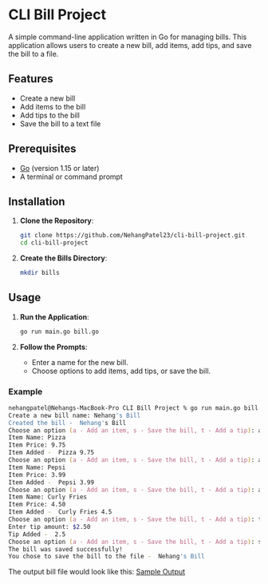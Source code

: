 # CLI Bill Project

A simple command-line application written in Go for managing bills. This application allows users to create a new bill, add items, add tips, and save the bill to a file.

## Features

- Create a new bill
- Add items to the bill
- Add tips to the bill
- Save the bill to a text file

## Prerequisites

- [Go](https://golang.org/dl/) (version 1.15 or later)
- A terminal or command prompt

## Installation

1. **Clone the Repository**:
    ```sh
    git clone https://github.com/NehangPatel23/cli-bill-project.git
    cd cli-bill-project
    ```

2. **Create the Bills Directory**:
    ```sh
    mkdir bills
    ```

## Usage

1. **Run the Application**:
    ```sh
    go run main.go bill.go
    ```

2. **Follow the Prompts**:
    - Enter a name for the new bill.
    - Choose options to add items, add tips, or save the bill.

### Example

```zsh
nehangpatel@Nehangs-MacBook-Pro CLI Bill Project % go run main.go bill.go                                                     
Create a new bill name: Nehang's Bill
Created the bill -  Nehang's Bill
Choose an option (a - Add an item, s - Save the bill, t - Add a tip): a
Item Name: Pizza
Item Price: 9.75
Item Added -  Pizza 9.75
Choose an option (a - Add an item, s - Save the bill, t - Add a tip): a
Item Name: Pepsi
Item Price: 3.99
Item Added -  Pepsi 3.99
Choose an option (a - Add an item, s - Save the bill, t - Add a tip): a
Item Name: Curly Fries
Item Price: 4.50
Item Added -  Curly Fries 4.5
Choose an option (a - Add an item, s - Save the bill, t - Add a tip): t
Enter tip amount: $2.50
Tip Added -  2.5
Choose an option (a - Add an item, s - Save the bill, t - Add a tip): s
The bill was saved successfully!
You chose to save the bill to the file -  Nehang's Bill
```

The output bill file would look like this: [Sample Output](https://github.com/NehangPatel23/cli-bill-project/blob/main/bills/Nehang's%20Bill.txt)